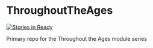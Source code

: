 ThroughoutTheAges
=================

[![Stories in Ready](https://badge.waffle.io/terasology/throughouttheages.png?label=ready&title=Ready)](http://waffle.io/terasology/throughouttheages)

Primary repo for the Throughout the Ages module series
